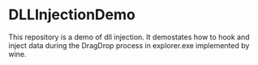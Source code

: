 # DLLInjectionDemo
This repository is a demo of dll injection. It demostates how to hook and inject data during the DragDrop process in explorer.exe  implemented by wine.
